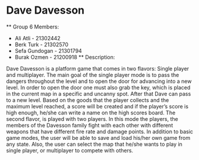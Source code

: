 # Dave Davesson
** Group 6 Members:

* Ali Atli - 21302442
* Berk Turk - 21302570
* Sefa Gundogan - 21301794
* Burak Ozmen - 21200918
** Description:

Dave Davesson is a platform game that comes in two flavors: Single player and multiplayer. The main goal of the single player mode is to pass the dangers throughout the level and to open the door for advancing into a new level. In order to open the door one must also grab the key, which is placed in the current map in a specific and uncanny spot. After that Dave can pass to a new level. Based on the goods that the player collects and the maximum level reached, a score will be created and if the player’s score is high enough, he/she can write a name on the high scores board. The second flavor, is played with two players. In this mode the players, the members of the Davesson family fight with each other with different weapons that have different fire rate and damage points.
	In addition to basic game modes, the user will be able to save and load his/her own game from any state. Also, the user can select the map that he/she wants to play in single player, or multiplayer to compete with others.
